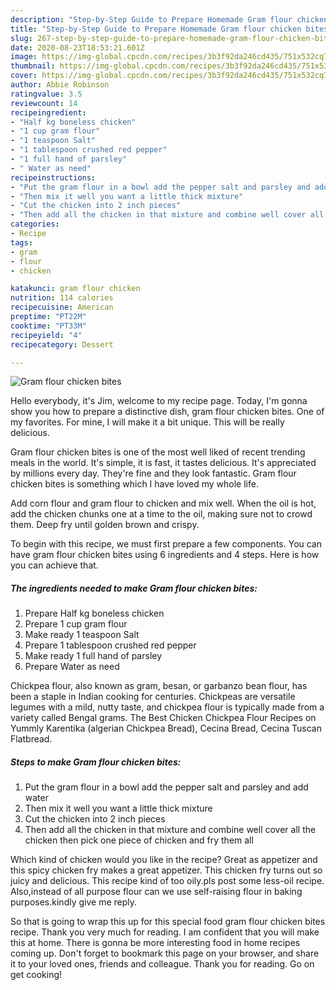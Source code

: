 ```yaml
---
description: "Step-by-Step Guide to Prepare Homemade Gram flour chicken bites"
title: "Step-by-Step Guide to Prepare Homemade Gram flour chicken bites"
slug: 267-step-by-step-guide-to-prepare-homemade-gram-flour-chicken-bites
date: 2020-08-23T18:53:21.601Z
image: https://img-global.cpcdn.com/recipes/3b3f92da246cd435/751x532cq70/gram-flour-chicken-bites-recipe-main-photo.jpg
thumbnail: https://img-global.cpcdn.com/recipes/3b3f92da246cd435/751x532cq70/gram-flour-chicken-bites-recipe-main-photo.jpg
cover: https://img-global.cpcdn.com/recipes/3b3f92da246cd435/751x532cq70/gram-flour-chicken-bites-recipe-main-photo.jpg
author: Abbie Robinson
ratingvalue: 3.5
reviewcount: 14
recipeingredient:
- "Half kg boneless chicken"
- "1 cup gram flour"
- "1 teaspoon Salt"
- "1 tablespoon crushed red pepper"
- "1 full hand of parsley"
- " Water as need"
recipeinstructions:
- "Put the gram flour in a bowl add the pepper salt and parsley and add water"
- "Then mix it well you want a little thick mixture"
- "Cut the chicken into 2 inch pieces"
- "Then add all the chicken in that mixture and combine well cover all the chicken then pick one piece of chicken and fry them all"
categories:
- Recipe
tags:
- gram
- flour
- chicken

katakunci: gram flour chicken 
nutrition: 114 calories
recipecuisine: American
preptime: "PT22M"
cooktime: "PT33M"
recipeyield: "4"
recipecategory: Dessert

---
```



![Gram flour chicken bites](https://img-global.cpcdn.com/recipes/3b3f92da246cd435/751x532cq70/gram-flour-chicken-bites-recipe-main-photo.jpg)

Hello everybody, it's Jim, welcome to my recipe page. Today, I'm gonna show you how to prepare a distinctive dish, gram flour chicken bites. One of my favorites. For mine, I will make it a bit unique. This will be really delicious.

Gram flour chicken bites is one of the most well liked of recent trending meals in the world. It's simple, it is fast, it tastes delicious. It's appreciated by millions every day. They're fine and they look fantastic. Gram flour chicken bites is something which I have loved my whole life.

Add corn flour and gram flour to chicken and mix well. When the oil is hot, add the chicken chunks one at a time to the oil, making sure not to crowd them. Deep fry until golden brown and crispy.


To begin with this recipe, we must first prepare a few components. You can have gram flour chicken bites using 6 ingredients and 4 steps. Here is how you can achieve that.

##### The ingredients needed to make Gram flour chicken bites:

1. Prepare Half kg boneless chicken
1. Prepare 1 cup gram flour
1. Make ready 1 teaspoon Salt
1. Prepare 1 tablespoon crushed red pepper
1. Make ready 1 full hand of parsley
1. Prepare  Water as need


Chickpea flour, also known as gram, besan, or garbanzo bean flour, has been a staple in Indian cooking for centuries. Chickpeas are versatile legumes with a mild, nutty taste, and chickpea flour is typically made from a variety called Bengal grams. The Best Chicken Chickpea Flour Recipes on Yummly Karentika (algerian Chickpea Bread), Cecina Bread, Cecina Tuscan Flatbread. 

##### Steps to make Gram flour chicken bites:

1. Put the gram flour in a bowl add the pepper salt and parsley and add water
1. Then mix it well you want a little thick mixture
1. Cut the chicken into 2 inch pieces
1. Then add all the chicken in that mixture and combine well cover all the chicken then pick one piece of chicken and fry them all


Which kind of chicken would you like in the recipe? Great as appetizer and this spicy chicken fry makes a great appetizer. This chicken fry turns out so juicy and delicious. This recipe kind of too oily.pls post some less-oil recipe. Also,instead of all purpose flour can we use self-raising flour in baking purposes.kindly give me reply. 

So that is going to wrap this up for this special food gram flour chicken bites recipe. Thank you very much for reading. I am confident that you will make this at home. There is gonna be more interesting food in home recipes coming up. Don't forget to bookmark this page on your browser, and share it to your loved ones, friends and colleague. Thank you for reading. Go on get cooking!
